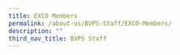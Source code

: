 ```yaml
---
title: EXCO Members
permalink: /about-us/BVPS-Staff/EXCO-Members/
description: ""
third_nav_title: BVPS Staff
---
```

